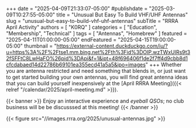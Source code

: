 +++
date = "2025-04-09T21:33:07-05:00"
#publishdate = "2025-03-09T10:27:55-05:00"
title = "Unusual But Easy To Build VHF/UHF Antennas"
slug = "unusual-but-easy-to-build-vhf-uhf-antennas"
subTitle = "RRRA April Activity"
authors = [ "K0RQ" ]
categories = [ "Education", "Membership", "Technical" ]
tags = [ "Antennas", "Homebrew" ]
featured = "2025-04-11T01:00:00-05:00"
endFeatured = "2025-04-15T19:00:00-05:00"
thumbnail = "https://external-content.duckduckgo.com/iu/?u=https%3A%2F%2Ftse1.mm.bing.net%2Fth%3Fid%3DOIP.wzTWxUIRs9t32fSFFtC8LwHaFO%26pid%3DApi&f=1&ipt=48f696406f1de2f7ff4d9cbb8d1cfcdabaed14d22786b69101ea355ecd41a5a5&ipo=images"
+++
Whether you are antenna restricted and need something that blends in, or
just want to get started building your own antennas, you will find great
antenna ideas that you can build yourself inexpensively at the
[April RRRA Meeting]({{< relref "/calendar/2025/april-meeting.md" >}}).

{{< banner >}}
Enjoy an interactive experience and *eyeball QSOs*; no club business
will be be discusssed at this meeting!
{{< /banner >}}
<!--more-->

{{< figure src="//images.rrra.org/2025/unusual-antennas.jpg" >}}
<p class="clear"></p>

